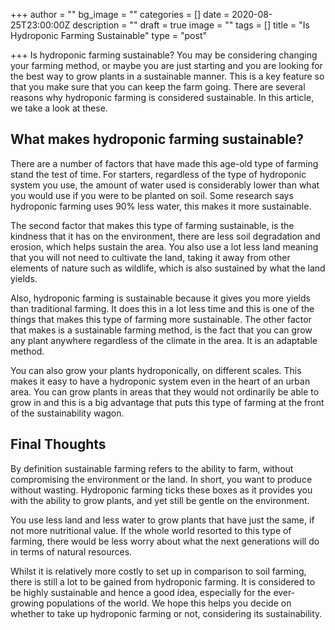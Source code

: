 +++
author = ""
bg_image = ""
categories = []
date = 2020-08-25T23:00:00Z
description = ""
draft = true
image = ""
tags = []
title = "Is Hydroponic Farming Sustainable"
type = "post"

+++
Is hydroponic farming sustainable? You may be considering changing your farming method, or maybe you are just starting and you are looking for the best way to grow plants in a sustainable manner. This is a key feature so that you make sure that you can keep the farm going. There are several reasons why hydroponic farming is considered sustainable. In this article, we take a look at these.

## What makes hydroponic farming sustainable?

There are a number of factors that have made this age-old type of farming stand the test of time. For starters, regardless of the type of hydroponic system you use, the amount of water used is considerably lower than what you would use if you were to be planted on soil. Some research says hydroponic farming uses 90% less water, this makes it more sustainable.

The second factor that makes this type of farming sustainable, is the kindness that it has on the environment, there are less soil degradation and erosion, which helps sustain the area. You also use a lot less land meaning that you will not need to cultivate the land, taking it away from other elements of nature such as wildlife, which is also sustained by what the land yields.

Also, hydroponic farming is sustainable because it gives you more yields than traditional farming. It does this in a lot less time and this is one of the things that makes this type of farming more sustainable. The other factor that makes is a sustainable farming method, is the fact that you can grow any plant anywhere regardless of the climate in the area. It is an adaptable method.

You can also grow your plants hydroponically, on different scales. This makes it easy to have a hydroponic system even in the heart of an urban area. You can grow plants in areas that they would not ordinarily be able to grow in and this is a big advantage that puts this type of farming at the front of the sustainability wagon.

## Final Thoughts

By definition sustainable farming refers to the ability to farm, without compromising the environment or the land. In short, you want to produce without wasting. Hydroponic farming ticks these boxes as it provides you with the ability to grow plants, and yet still be gentle on the environment.

You use less land and less water to grow plants that have just the same, if not more nutritional value. If the whole world resorted to this type of farming, there would be less worry about what the next generations will do in terms of natural resources.

Whilst it is relatively more costly to set up in comparison to soil farming, there is still a lot to be gained from hydroponic farming. It is considered to be highly sustainable and hence a good idea, especially for the ever-growing populations of the world. We hope this helps you decide on whether to take up hydroponic farming or not, considering its sustainability.